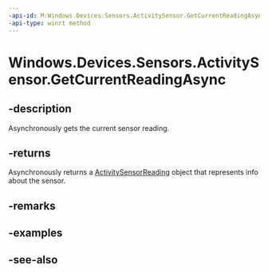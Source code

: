 ----api-id: M:Windows.Devices.Sensors.ActivitySensor.GetCurrentReadingAsync
-api-type: winrt method
---<!-- Method syntaxpublic Windows.Foundation.IAsyncOperation<Windows.Devices.Sensors.ActivitySensorReading> GetCurrentReadingAsync()--># Windows.Devices.Sensors.ActivitySensor.GetCurrentReadingAsync## -descriptionAsynchronously gets the current sensor reading.## -returnsAsynchronously returns a [ActivitySensorReading](activitysensorreading.md) object that represents info about the sensor.## -remarks## -examples## -see-also